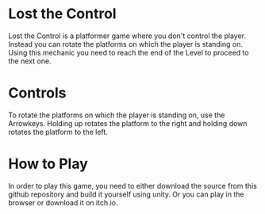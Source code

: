# Lost the Control
Lost the Control is a platformer game where you don't control the player. Instead you can rotate the platforms on which the player is standing on. Using this mechanic you need to reach the end of the Level to proceed to the next one.
# Controls
To rotate the platforms on which the player is standing on, use the Arrowkeys. Holding up rotates the platform to the right and holding down rotates the platform to the left.
# How to Play
In order to play this game, you need to either download the source from this github repository and build it yourself using unity. Or you can play in the browser or download it on itch.io. 

